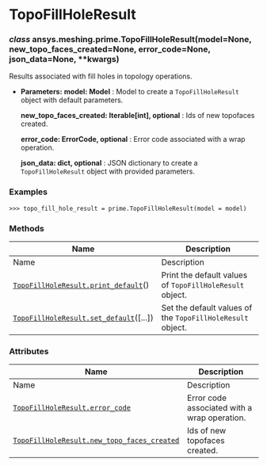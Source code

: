 # TopoFillHoleResult

<a id="ansys.meshing.prime.TopoFillHoleResult"></a>

### *class* ansys.meshing.prime.TopoFillHoleResult(model=None, new_topo_faces_created=None, error_code=None, json_data=None, \*\*kwargs)

Results associated with fill holes in topology operations.

* **Parameters:**
  **model: Model**
  : Model to create a `TopoFillHoleResult` object with default parameters.

  **new_topo_faces_created: Iterable[int], optional**
  : Ids of new topofaces created.

  **error_code: ErrorCode, optional**
  : Error code associated with a wrap operation.

  **json_data: dict, optional**
  : JSON dictionary to create a `TopoFillHoleResult` object with provided parameters.

### Examples

```pycon
>>> topo_fill_hole_result = prime.TopoFillHoleResult(model = model)
```

<!-- !! processed by numpydoc !! -->

### Methods

| Name | Description |
|--------------------------------------------------------------------------------------------------------------------------------------------------------|------------------------------------------------------------|
| Name | Description |
| [`TopoFillHoleResult.print_default`](ansys.meshing.prime.TopoFillHoleResult.print_default.md#ansys.meshing.prime.TopoFillHoleResult.print_default)()   | Print the default values of `TopoFillHoleResult` object.   |
| [`TopoFillHoleResult.set_default`](ansys.meshing.prime.TopoFillHoleResult.set_default.md#ansys.meshing.prime.TopoFillHoleResult.set_default)([...])    | Set the default values of the `TopoFillHoleResult` object. |

### Attributes

| Name | Description |
|-------------------------------------------------------------------------------------------------------------------------------------------------------------------------------|------------------------------------------------|
| Name | Description |
| [`TopoFillHoleResult.error_code`](ansys.meshing.prime.TopoFillHoleResult.error_code.md#ansys.meshing.prime.TopoFillHoleResult.error_code)                                     | Error code associated with a wrap operation.   |
| [`TopoFillHoleResult.new_topo_faces_created`](ansys.meshing.prime.TopoFillHoleResult.new_topo_faces_created.md#ansys.meshing.prime.TopoFillHoleResult.new_topo_faces_created) | Ids of new topofaces created.                  |
<!-- vale on -->